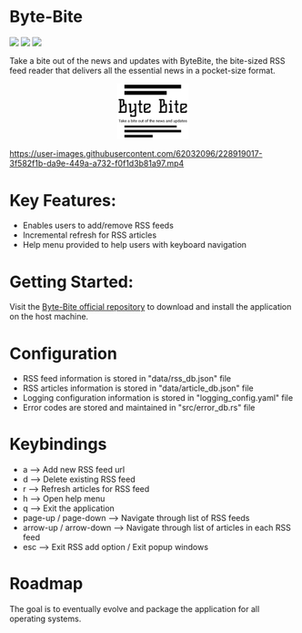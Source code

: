# Byte-Bite

![](https://img.shields.io/badge/license-GPL%203.0-green)
![](https://img.shields.io/badge/Powered%20By-Rust-blue)
![](https://img.shields.io/badge/Crates.io-0.1.6-blue)

Take a bite out of the news and updates with ByteBite, the bite-sized RSS feed reader that delivers all the essential news in a pocket-size format.

<p align="center">
<img
  src="/logos/jpg/logo-black.jpg"
  title="ByteBite"
  width="25%"
  height="25%">
</p>

https://user-images.githubusercontent.com/62032096/228919017-3f582f1b-da9e-449a-a732-f0f1d3b81a97.mp4


# Key Features:
- Enables users to add/remove RSS feeds
- Incremental refresh for RSS articles
- Help menu provided to help users with keyboard navigation

# Getting Started:
Visit the [Byte-Bite official repository](https://github.com/oss-rust-github-io/byte_bite) to download and install the application on the host machine.

# Configuration
- RSS feed information is stored in "data/rss_db.json" file
- RSS articles information is stored in "data/article_db.json" file
- Logging configuration information is stored in "logging_config.yaml" file
- Error codes are stored and maintained in "src/error_db.rs" file

# Keybindings
- a --> Add new RSS feed url
- d --> Delete existing RSS feed
- r --> Refresh articles for RSS feed
- h --> Open help menu
- q --> Exit the application
- page-up / page-down --> Navigate through list of RSS feeds
- arrow-up / arrow-down --> Navigate through list of articles in each RSS feed
- esc --> Exit RSS add option / Exit popup windows

# Roadmap
The goal is to eventually evolve and package the application for all operating systems.
